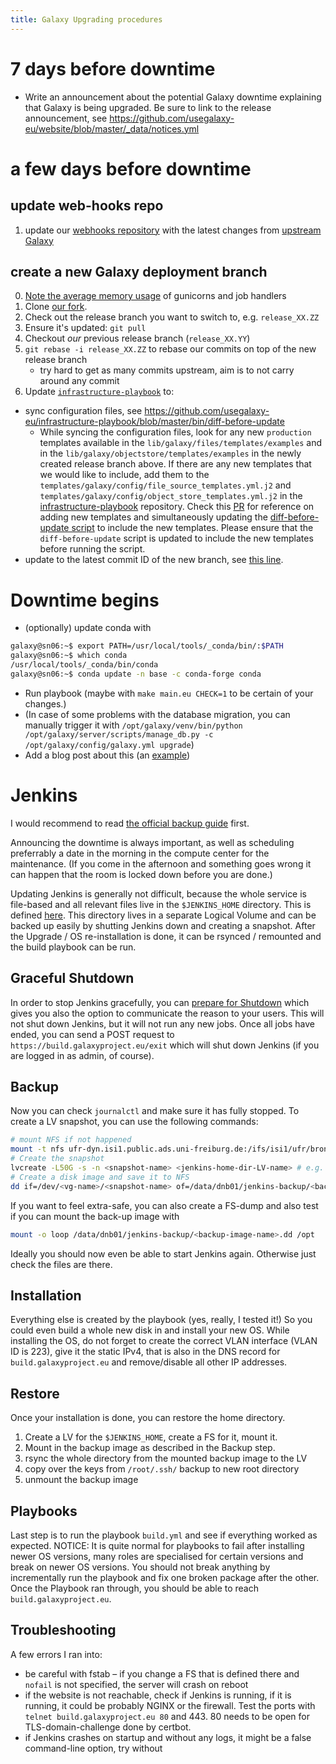 ```yaml
---
title: Galaxy Upgrading procedures
---
```


# 7 days before downtime

- Write an announcement about the potential Galaxy downtime explaining that Galaxy is being upgraded. Be sure to link to the release announcement, see https://github.com/usegalaxy-eu/website/blob/master/_data/notices.yml

# a few days before downtime

## update web-hooks repo

1. update our [webhooks repository](https://github.com/usegalaxy-eu/galaxy-webhooks) with the latest changes from [upstream Galaxy](https://github.com/galaxyproject/galaxy/tree/dev/config/plugins/webhooks)

## create a new Galaxy deployment branch

0. [Note the average memory usage](https://github.com/usegalaxy-eu/operations/blob/dce7ce8ebfc433d0b76d337b4e4d3cd85f89f138/procmgmt.md?plain=1#L96) of gunicorns and job handlers
1. Clone [our fork](https://github.com/usegalaxy-eu/galaxy/).
2. Check out the release branch you want to switch to, e.g. `release_XX.ZZ`
3. Ensure it's updated: `git pull`
4. Checkout _our_ previous release branch (`release_XX.YY`)
5. `git rebase -i release_XX.ZZ` to rebase our commits on top of the new release branch
   - try hard to get as many commits upstream, aim is to not carry around any commit
6. Update [`infrastructure-playbook`](https://github.com/usegalaxy-eu/infrastructure-playbook/) to:

- sync configuration files, see https://github.com/usegalaxy-eu/infrastructure-playbook/blob/master/bin/diff-before-update
  - While syncing the configuration files, look for any new `production` templates available in the `lib/galaxy/files/templates/examples` and in the `lib/galaxy/objectstore/templates/examples` in the newly created release branch above. If there are any new templates that we would like to include, add them to the `templates/galaxy/config/file_source_templates.yml.j2` and `templates/galaxy/config/object_store_templates.yml.j2` in the [infrastructure-playbook](https://github.com/usegalaxy-eu/infrastructure-playbook) repository. Check this [PR](https://github.com/usegalaxy-eu/infrastructure-playbook/pull/1225/commits/bb01c94ca30589914217ea6cfb6941bdce6273fc) for reference on adding new templates and simultaneously updating the [diff-before-update script](https://github.com/usegalaxy-eu/infrastructure-playbook/blob/master/bin/diff-before-update) to include the new templates. Please ensure that the `diff-before-update` script is updated to include the new templates before running the script.
- update to the latest commit ID of the new branch, see [this line](https://github.com/usegalaxy-eu/infrastructure-playbook/blob/master/group_vars/sn06/sn06.yml#L347).

# Downtime begins

- (optionally) update conda with

```bash
galaxy@sn06:~$ export PATH=/usr/local/tools/_conda/bin/:$PATH
galaxy@sn06:~$ which conda
/usr/local/tools/_conda/bin/conda
galaxy@sn06:~$ conda update -n base -c conda-forge conda
```

- Run playbook (maybe with `make main.eu CHECK=1` to be certain of your changes.)
- (In case of some problems with the database migration, you can manually trigger it with `/opt/galaxy/venv/bin/python /opt/galaxy/server/scripts/manage_db.py -c /opt/galaxy/config/galaxy.yml upgrade`)
- Add a blog post about this (an [example](https://github.com/usegalaxy-eu/galaxy-freiburg/pull/82))

# Jenkins

I would recommend to read [the official backup guide](https://www.jenkins.io/doc/book/system-administration/backing-up/) first.

Announcing the downtime is always important, as well as scheduling preferrably a date in the morning in the compute center for the maintenance. (If you come in the afternoon and something goes wrong it can happen that the room is locked down before you are done.)

Updating Jenkins is generally not difficult, because the whole service is file-based and all relevant files live in the `$JENKINS_HOME` directory. This is defined [here](https://github.com/usegalaxy-eu/infrastructure-playbook/blob/25ddd20a643c33234712ae40641cc29b0fab731d/group_vars/build.yml#L3). This directory lives in a separate Logical Volume and can be backed up easily by shutting Jenkins down and creating a snapshot. After the Upgrade / OS re-installation is done, it can be rsynced / remounted and the build playbook can be run.

## Graceful Shutdown

In order to stop Jenkins gracefully, you can [prepare for Shutdown](https://build.galaxyproject.eu/manage/prepareShutdown) which gives you also the option to communicate the reason to your users. This will not shut down Jenkins, but it will not run any new jobs. Once all jobs have ended, you can send a POST request to `https://build.galaxyproject.eu/exit` which will shut down Jenkins (if you are logged in as admin, of course).

## Backup

Now you can check `journalctl` and make sure it has fully stopped. To create a LV snapshot, you can use the following commands:

```sh
# mount NFS if not happened
mount -t nfs ufr-dyn.isi1.public.ads.uni-freiburg.de:/ifs/isi1/ufr/bronze/nfs/denbi/ /data/dnb01
# Create the snapshot
lvcreate -L50G -s -n <snapshot-name> <jenkins-home-dir-LV-name> # e.g. /dev/rl/jenkins-home
# Create a disk image and save it to NFS
dd if=/dev/<vg-name>/<snapshot-name> of=/data/dnb01/jenkins-backup/<backup-image-name>.dd
```

If you want to feel extra-safe, you can also create a FS-dump and also test if you can mount the back-up image with

```sh
mount -o loop /data/dnb01/jenkins-backup/<backup-image-name>.dd /opt
```

Ideally you should now even be able to start Jenkins again. Otherwise just check the files are there.

## Installation

Everything else is created by the playbook (yes, really, I tested it!)
So you could even build a whole new disk in and install your new OS.
While installing the OS, do not forget to create the correct VLAN interface (VLAN ID is 223), give it the static IPv4, that is also in the DNS record for `build.galaxyproject.eu` and remove/disable all other IP addresses.

## Restore

Once your installation is done, you can restore the home directory.

1. Create a LV for the `$JENKINS_HOME`, create a FS for it, mount it.
2. Mount in the backup image as described in the Backup step.
3. rsync the whole directory from the mounted backup image to the LV
4. copy over the keys from `/root/.ssh/` backup to new root directory
5. unmount the backup image

## Playbooks

Last step is to run the playbook `build.yml` and see if everything worked as expected.
NOTICE: It is quite normal for playbooks to fail after installing newer OS versions, many roles are specialised for certain versions and break on newer OS versions.
You should not break anything by incrementally run the playbook and fix one broken package after the other.
Once the Playbook ran through, you should be able to reach `build.galaxyproject.eu`.

## Troubleshooting

A few errors I ran into:

- be careful with fstab – if you change a FS that is defined there and `nofail` is not specified, the server will crash on reboot
- if the website is not reachable, check if Jenkins is running, if it is running, it could be probably NGINX or the firewall. Test the ports with `telnet build.galaxyproject.eu 80` and 443. 80 needs to be open for TLS-domain-challenge done by certbot.
- if Jenkins crashes on startup and without any logs, it might be a false command-line option, try without
